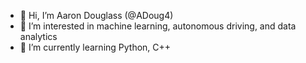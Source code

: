 - 👋 Hi, I’m Aaron Douglass (@ADoug4)
- 👀 I’m interested in machine learning, autonomous driving, and data analytics
- 🌱 I’m currently learning Python, C++


